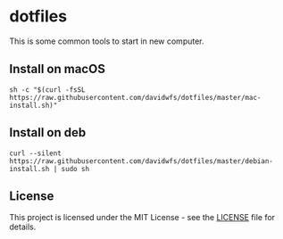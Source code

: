 # dotfiles

This is some common tools to start in new computer.

## Install on macOS
```
sh -c "$(curl -fsSL https://raw.githubusercontent.com/davidwfs/dotfiles/master/mac-install.sh)"
```

## Install on deb
```
curl --silent https://raw.githubusercontent.com/davidwfs/dotfiles/master/debian-install.sh | sudo sh
```

## License

This project is licensed under the MIT License - see the [LICENSE](LICENSE) file for details.
